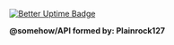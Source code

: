 [![Better Uptime Badge](https://betteruptime.com/status-badges/v1/monitor/5f6h.svg)](https://betteruptime.com/?utm_source=status_badge)

**@somehow/API formed by: Plainrock127**
